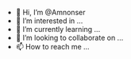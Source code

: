 - 👋 Hi, I’m @Amnonser
- 👀 I’m interested in ...
- 🌱 I’m currently learning ...
- 💞️ I’m looking to collaborate on ...
- 📫 How to reach me ...

<!---
Amnonser/Amnonser is a ✨ special ✨ repository because its `README.md` (this file) appears on your GitHub profile.
You can click the Preview link to take a look at your changes.
--->
